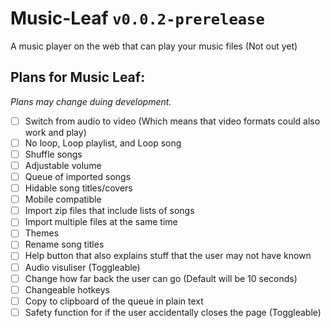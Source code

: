 # Music-Leaf `v0.0.2-prerelease`
A music player on the web that can play your music files (Not out yet)

## Plans for Music Leaf:
_Plans may change duing development._
- [ ] Switch from audio to video (Which means that video formats could also work and play)
- [ ] No loop, Loop playlist, and Loop song
- [ ] Shuffle songs
- [ ] Adjustable volume
- [ ] Queue of imported songs
- [ ] Hidable song titles/covers
- [ ] Mobile compatible
- [ ] Import zip files that include lists of songs
- [ ] Import multiple files at the same time
- [ ] Themes
- [ ] Rename song titles
- [ ] Help button that also explains stuff that the user may not have known
- [ ] Audio visuliser (Toggleable)
- [ ] Change how far back the user can go (Default will be 10 seconds)
- [ ] Changeable hotkeys
- [ ] Copy to clipboard of the queue in plain text
- [ ] Safety function for if the user accidentally closes the page (Toggleable)
